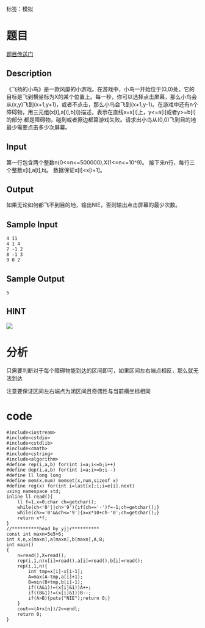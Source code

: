 ﻿---
subtitle: "神仙的小鸟！"
tags: 
 - 基础算法-模拟
grammar_cjkRuby: true
catalog: true
layout:  post
header-img: "img/header/P90.jpg"
preview-img: "/img/preview/P90.jpg"
---
标签：模拟

# 题目

[题目传送门](https://www.lydsy.com/JudgeOnline/problem.php?id=4723)

## Description

《飞扬的小鸟》是一款风靡的小游戏。在游戏中，小鸟一开始位于(0,0)处，它的目标是飞到横坐标为X的某个位置上。每一秒，你可以选择点击屏幕，那么小鸟会从(x,y)飞到(x+1,y+1)，或者不点击，那么小鸟会飞到(x+1,y-1)。在游戏中还有n个障碍物，用三元组(x[i],a[i],b[i])描述，表示在直线x=x[i]上，y<=a[i]或者y>=b[i]的部分
都是障碍物，碰到或者擦边都算游戏失败。请求出小鸟从(0,0)飞到目的地最少需要点击多少次屏幕。

## Input
第一行包含两个整数n(0<=n<=500000),X(1<=n<=10^9)。
接下来n行，每行三个整数x[i],a[i],b[i](0<x[i]<X，-10^9<=a[i]<b[i]<=10^9)。
数据保证x[i]<x[i+1]。
## Output
如果无论如何都飞不到目的地，输出NIE，否则输出点击屏幕的最少次数。
## Sample Input
```
4 11
4 1 4
7 -1 2
8 -1 3
9 0 2
```
## Sample Output
```
5
```
## HINT
![](https://www.lydsy.com/JudgeOnline/upload/201611/flahint.png)

# 分析

只需要判断对于每个障碍物能到达的区间即可，如果区间左右端点相反，那么就无法到达

注意要保证区间左右端点为闭区间且奇偶性与当前横坐标相同

# code
```
#include<iostream>
#include<cstdio>
#include<cstdlib>
#include<cmath>
#include<cstring>
#include<algorithm>
#define rep(i,a,b) for(int i=a;i<=b;i++)
#define dep(i,a,b) for(int i=a;i>=b;i--)
#define ll long long
#define mem(x,num) memset(x,num,sizeof x)
#define reg(x) for(int i=last[x];i;i=e[i].next)
using namespace std;
inline ll read(){
	ll f=1,x=0;char ch=getchar();
	while(ch<'0'||ch>'9'){if(ch=='-')f=-1;ch=getchar();}
	while(ch>='0'&&ch<='9'){x=x*10+ch-'0';ch=getchar();}
	return x*f;
}
//**********head by yjjr**********
const int maxn=5e5+6;
int X,n,x[maxn],a[maxn],b[maxn],A,B;
int main()
{
	n=read(),X=read();
	rep(i,1,n)x[i]=read(),a[i]=read(),b[i]=read();
	rep(i,1,n){
		int tmp=x[i]-x[i-1];
		A=max(A-tmp,a[i]+1);
		B=min(B+tmp,b[i]-1);
		if((A&1)!=(x[i]&1))A++;
		if((B&1)!=(x[i]&1))B--;
		if(A>B){puts("NIE");return 0;}
	}
	cout<<(A+x[n])/2<<endl;
	return 0;
}
```